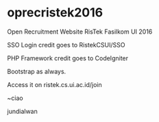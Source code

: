 # oprecristek2016
Open Recruitment Website RisTek Fasilkom UI 2016

SSO Login credit goes to RistekCSUI/SSO

PHP Framework credit goes to CodeIgniter

Bootstrap as always.

Access it on ristek.cs.ui.ac.id/join

~ciao

jundialwan
